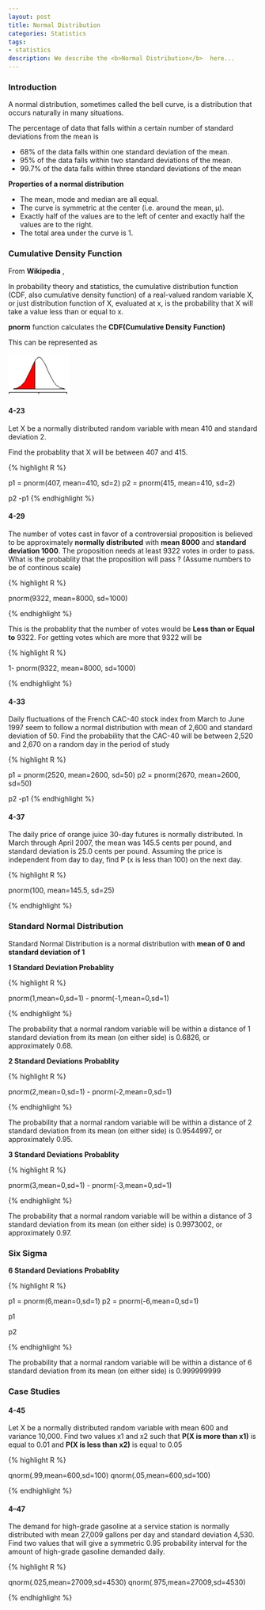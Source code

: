 ```yaml
---
layout: post
title: Normal Distribution
categories: Statistics
tags:
- statistics
description: We describe the <b>Normal Distribution</b>  here...
---
```


###  Introduction

A normal distribution, sometimes called the bell curve, is a distribution that occurs naturally in many situations.            

The percentage of data that falls within a certain number of standard deviations from the mean is       
* 68% of the data falls within one standard deviation of the mean.          
* 95% of the data falls within two standard deviations of the mean.             
* 99.7% of the data falls within three standard deviations of the mean   

**Properties of a normal distribution**        

* The mean, mode and median are all equal.            
* The curve is symmetric at the center (i.e. around the mean, μ).              
*  Exactly half of the values are to the left of center and exactly half the values are to the right.     
* The total area under the curve is 1.                     


### Cumulative Density Function

From **Wikipedia** ,       

>
In probability theory and statistics, the cumulative distribution function (CDF, also cumulative density function) of a real-valued random variable X, or just distribution function of X, evaluated at x, is the probability that X will take a value less than or equal to x.

**pnorm** function calculates the **CDF(Cumulative Density Function)**        

This can be represented as 

![Probality Less Than P](/img/ProbablityLessThanp.jpg)


#### 4-23

Let X be a normally distributed random variable with mean 410 and standard deviation 2.              

Find the probablity that X will be between 407 and 415.

{% highlight R %}

p1 = pnorm(407, mean=410, sd=2)
p2 = pnorm(415, mean=410, sd=2)

p2 -p1
{% endhighlight %}


#### 4-29

The number of votes cast in favor of a controversial proposition is believed to be approximately **normally distributed** with **mean 8000** and **standard deviation 1000**. The proposition needs at least 9322 votes in order to pass. What is the probablity that the proposition will pass ? (Assume numbers to be of continous scale)

{% highlight R %}

pnorm(9322, mean=8000, sd=1000)

{% endhighlight %}

This is the probablity that the number of votes would be **Less than or Equal to**  9322. For getting votes which are more that 9322 will be

{% highlight R %}

1- pnorm(9322, mean=8000, sd=1000)

{% endhighlight %}

#### 4-33

Daily fluctuations of the French CAC-40 stock index from March to June 1997
seem to follow a normal distribution with mean of 2,600 and standard deviation of 50.
Find the probability that the CAC-40 will be between 2,520 and 2,670 on a random
day in the period of study

{% highlight R %}

p1 = pnorm(2520, mean=2600, sd=50)
p2 = pnorm(2670, mean=2600, sd=50)

p2 -p1
{% endhighlight %}


#### 4-37

The daily price of orange juice 30-day futures is normally distributed. In
March through April 2007, the mean was 145.5 cents per pound, and standard
deviation is  25.0 cents per pound. Assuming the price is independent from day to
day, find P (x is less than 100) on the next day.


{% highlight R %}

pnorm(100, mean=145.5, sd=25)

{% endhighlight %}


### Standard Normal Distribution

Standard Normal Distribution is a normal distribution with **mean of 0 and standard deviation of 1**    

**1 Standard Deviation Probablity**   

{% highlight R %}

pnorm(1,mean=0,sd=1) - pnorm(-1,mean=0,sd=1)

{% endhighlight %}

The probability that a normal random variable will be within a distance
of 1 standard deviation from its mean (on either side) is 0.6826, or
approximately 0.68.


**2 Standard Deviations Probablity**   

{% highlight R %}

pnorm(2,mean=0,sd=1) - pnorm(-2,mean=0,sd=1)

{% endhighlight %}

The probability that a normal random variable will be within a distance
of 2 standard deviation from its mean (on either side) is 0.9544997, or
approximately 0.95.


**3 Standard Deviations Probablity**   

{% highlight R %}

pnorm(3,mean=0,sd=1) - pnorm(-3,mean=0,sd=1)

{% endhighlight %}

The probability that a normal random variable will be within a distance
of 3 standard deviation from its mean (on either side) is 0.9973002, or
approximately 0.97.

###  Six Sigma


**6 Standard Deviations Probablity**   

{% highlight R %}

p1 = pnorm(6,mean=0,sd=1) 
p2 = pnorm(-6,mean=0,sd=1)

p1

p2

{% endhighlight %}

The probability that a normal random variable will be within a distance of 6 standard deviation from its mean (on either side) is 0.999999999


### Case Studies

#### 4-45

Let X be a normally distributed random variable with mean 600 and variance 10,000. Find two values x1 and x2 such that **P(X is more  than x1)** is equal to 0.01 and **P(X is less than x2)** is equal to 0.05

{% highlight R %}

qnorm(.99,mean=600,sd=100) 
qnorm(.05,mean=600,sd=100) 

{% endhighlight %}

#### 4–47   

The demand for high-grade gasoline at a service station is normally distributed
with mean 27,009 gallons per day and standard deviation 4,530. Find two values
that will give a symmetric 0.95 probability interval for the amount of high-grade
gasoline demanded daily.

{% highlight R %}

qnorm(.025,mean=27009,sd=4530) 
qnorm(.975,mean=27009,sd=4530) 

{% endhighlight %}

